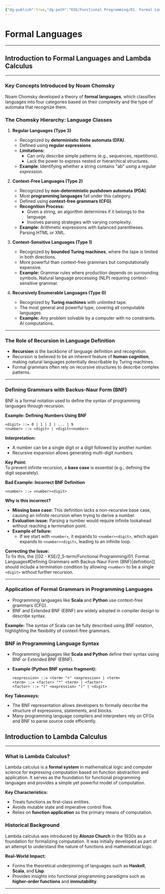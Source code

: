 ```yaml
---
{"dg-publish":true,"dg-path":"KSE/Functional Programming/01. Formal Languages.md","permalink":"/kse/functional-programming/01-formal-languages/","tags":["kse"],"created":"2025-01-20T21:36:19.520+02:00","updated":"2025-02-03T23:34:04.999+02:00"}
---
```


# Formal Languages
---

## Introduction to Formal Languages and Lambda Calculus
---

### Key Concepts Introduced by Noam Chomsky

Noam Chomsky developed a theory of **formal languages**, which classifies languages into four categories based on their complexity and the type of automata that recognize them.

### The Chomsky Hierarchy: Language Classes
1. **Regular Languages (Type 3)**  
   - Recognized by **deterministic finite automata (DFA)**.
   - Defined using **regular expressions**.
   - **Limitations:**  
     - Can only describe simple patterns (e.g., sequences, repetitions).
     - Lack the power to express nested or hierarchical structures.  
   - <strong><span style="color: var(--color-green);">Example</span></strong>: Identifying whether a string contains "ab" using a *regular expression*.

2. **Context-Free Languages (Type 2)**  
   - Recognized by **non-deterministic pushdown automata (PDA)**.
   - Most **programming languages** fall under this category.
   - Defined using **context-free grammars (CFG)**.
   - **Recognition Process:**  
     - Given a string, an algorithm determines if it belongs to the language.
     - Involves parsing strategies with varying complexity.
   - <strong><span style="color: var(--color-green);">Example:</span></strong> Arithmetic expressions with balanced parentheses. Parsing HTML or XML.

3. **Context-Sensitive Languages (Type 1)**  
   - Recognized by **bounded Turing machines**, where the tape is limited in both directions.
   - More powerful than context-free grammars but computationally expensive.
   - <strong><span style="color: var(--color-green);">Example:</span></strong> Grammar rules where production depends on surrounding symbols. Natural language processing (NLP) requiring context-sensitive grammar.

4. **Recursively Enumerable Languages (Type 0)**  
   - Recognized by **Turing machines** with unlimited tape.
   - The most general and powerful type, covering all computable languages.
   - <strong><span style="color: var(--color-green);">Example:</span></strong> Any problem solvable by a computer with no constraints. AI computations.

---

### The Role of Recursion in Language Definition

- **Recursion** is the backbone of language definition and recognition.  
- Recursion is believed to be an inherent feature of **human cognition**, making natural languages potentially describable by Turing machines.
- Formal grammars often rely on recursive structures to describe complex patterns.

---

### Defining Grammars with Backus-Naur Form (BNF)

BNF is a formal notation used to define the syntax of programming languages through recursion.

**Example: Defining Numbers Using BNF**
```bnf
<digit> ::= 0 | 1 | 2 | ... | 9
<number> ::= <digit> | <digit><number>
```

<strong><span style="color: var(--color-aqua);">Interpretation:</span></strong>
- A number can be a single digit or a digit followed by another number.
- Recursive expansion allows generating multi-digit numbers.

**Key Point:**  
To prevent infinite recursion, a **base case** is essential (e.g., defining the digit separately).

<strong><span style="color: var(--color-red);">Bad Example: Incorrect BNF Definition</span></strong>

```bnf
<number> ::= <number><digit>
```

<strong><span style="color: var(--color-aqua);">Why is this incorrect?</span></strong>

- **Missing base case:** This definition lacks a non-recursive base case, causing an infinite recursion when trying to derive a number.
- **Evaluation issue:** Parsing a number would require infinite lookahead without reaching a termination point.
- **Example of failure:**
    - If we start with `<number>`, it expands to `<number><digit>`, which again expands to `<number><digit>`, leading to an infinite loop.

**Correcting the Issue:**  
To fix this, the [[02 - KSE/2_5-term/Functional Programming/01. Formal Languages#Defining Grammars with Backus-Naur Form (BNF)\|definition]] should include a termination condition by allowing `<number>` to be a single `<digit>` without further recursion.

---

### Application of Formal Grammars in Programming Languages

- Programming languages like **Scala** and **Python** use context-free grammars (CFG).
- BNF and Extended BNF (EBNF) are widely adopted in compiler design to describe syntax.

<strong><span style="color: var(--color-green);">Example:</span></strong>
The syntax of Scala can be fully described using BNF notation, highlighting the flexibility of context-free grammars.


### BNF in Programming Language Syntax

- Programming languages like **Scala and Python** define their syntax using BNF or Extended BNF (EBNF).
  
- <strong><span style="color: var(--color-green);">Example (Python BNF syntax fragment):</span></strong>  
  ```
  <expression> ::= <term> "+" <expression> | <term>
  <term> ::= <factor> "*" <term> | <factor>
  <factor> ::= "(" <expression> ")" | <digit>
  ```

**Key Takeaways:**
- The BNF representation allows developers to formally describe the structure of expressions, statements, and blocks.
- Many programming language compilers and interpreters rely on CFGs and BNF to parse source code efficiently.


## Introduction to Lambda Calculus
---

### What is Lambda Calculus?

Lambda calculus is a **formal system** in mathematical logic and computer science for expressing computation based on function abstraction and application. It serves as the foundation for functional programming languages and provides a simple yet powerful model of computation.

**Key Characteristics:**

- Treats functions as first-class entities.
- Avoids mutable state and imperative control flow.
- Relies on **function application** as the primary means of computation.

### Historical Background

Lambda calculus was introduced by **Alonzo Church** in the 1930s as a foundation for formalizing computation. It was initially developed as part of an attempt to understand the nature of functions and mathematical logic.

**Real-World Impact:**

- Forms the theoretical underpinning of languages such as **Haskell**, **Scala**, and **Lisp**.
- Provides insights into functional programming paradigms such as **higher-order functions** and **immutability**.

---
